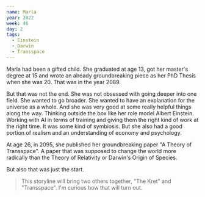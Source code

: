 ```yaml
---
name: Marla
year: 2022
week: 46
day: 2
tags:
  - Einstein
  - Darwin
  - Transspace
---
```


Marla had been a gifted child. She graduated at age 13, got her master's degree
at 15 and wrote an already groundbreaking piece as her PhD Thesis when she
was 20. That was in the year 2089.

But that was not the end. She was not obsessed with going deeper into one field.
She wanted to go broader. She wanted to have an explanation for the universe as
a whole. And she was very good at some really helpful things along the way.
Thinking outside the box like her role model Albert Einstein. Working with AI in
terms of training and giving them the right kind of work at the right time. It
was some kind of symbiosis. But she also had a good portion of realism and an
understanding of economy and psychology.

At age 26, in 2095, she published her groundbreaking paper "A Theory of
Transspace". A paper that was supposed to change the world more radically than
the Theory of Relativity or Darwin's Origin of Species.

But also that was just the start.

> This storyline will bring two others together, "The Kret" and "Transspace".
> I'm curious how that will turn out.
